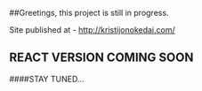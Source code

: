 ##Greetings, this project is still in progress.

Site published at - http://kristijonokedai.com/

## REACT VERSION COMING SOON 
####STAY TUNED...
